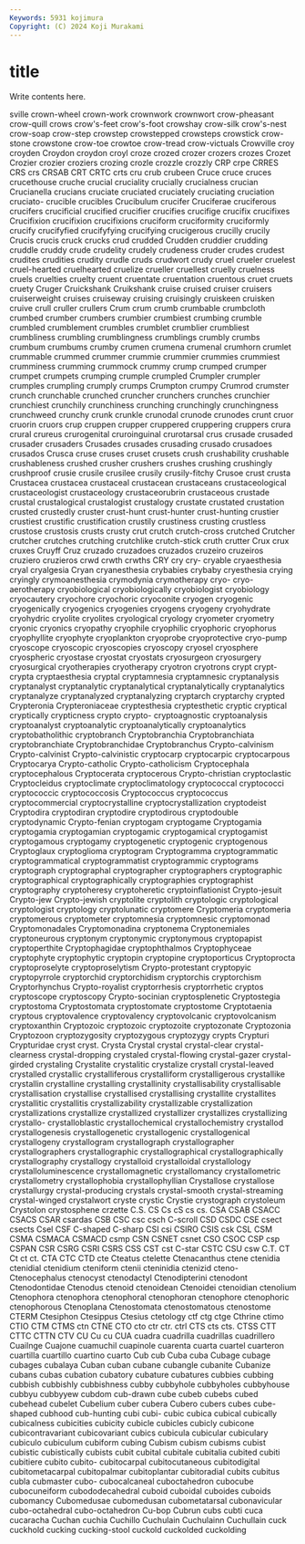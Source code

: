 ```yaml
---
Keywords: 5931 kojimura
Copyright: (C) 2024 Koji Murakami
---
```


# title

Write contents here.



sville crown-wheel crown-work crownwork crownwort crow-pheasant crow-quill
crows crow's-feet crow's-foot crowshay crow-silk crow's-nest crow-soap crow-step crowstep crowstepped
crowsteps crowstick crow-stone crowstone crow-toe crowtoe crow-tread crow-victuals Crowville croy
croyden Croydon croydon croyl croze crozed crozer crozers crozes Crozet
Crozier crozier croziers crozing crozle crozzle crozzly CRP crpe CRRES
CRS crs CRSAB CRT CRTC crts cru crub crubeen Cruce
cruce cruces crucethouse cruche crucial cruciality crucially crucialness crucian Crucianella
crucians cruciate cruciated cruciately cruciating cruciation cruciato- crucible crucibles Crucibulum
crucifer Cruciferae cruciferous crucifers crucificial crucified crucifier crucifies crucifige crucifix
crucifixes Crucifixion crucifixion crucifixions cruciform cruciformity cruciformly crucify crucifyfied crucifyfying
crucifying crucigerous crucilly crucily Crucis crucis cruck crucks crud crudded
Crudden cruddier crudding cruddle cruddy crude crudelity crudely crudeness cruder
crudes crudest crudites crudities crudity crudle cruds crudwort crudy cruel
crueler cruelest cruel-hearted cruelhearted cruelize crueller cruellest cruelly cruelness cruels
cruelties cruelty cruent cruentate cruentation cruentous cruet cruets cruety Cruger
Cruickshank Cruikshank cruise cruised cruiser cruisers cruiserweight cruises cruiseway cruising
cruisingly cruiskeen cruisken cruive crull cruller crullers Crum crum crumb
crumbable crumbcloth crumbed crumber crumbers crumbier crumbiest crumbing crumble crumbled
crumblement crumbles crumblet crumblier crumbliest crumbliness crumbling crumblingness crumblings crumbly
crumbs crumbum crumbums crumby crumen crumena crumenal crumhorn crumlet crummable
crummed crummer crummie crummier crummies crummiest crumminess crumming crummock crummy
crump crumped crumper crumpet crumpets crumping crumple crumpled Crumpler crumpler
crumples crumpling crumply crumps Crumpton crumpy Crumrod crumster crunch crunchable
crunched cruncher crunchers crunches crunchier crunchiest crunchily crunchiness crunching crunchingly
crunchingness crunchweed crunchy crunk crunkle crunodal crunode crunodes crunt cruor
cruorin cruors crup cruppen crupper cruppered cruppering cruppers crura crural
crureus crurogenital cruroinguinal crurotarsal crus crusade crusaded crusader crusaders Crusades
crusades crusading crusado crusadoes crusados Crusca cruse cruses cruset crusets
crush crushability crushable crushableness crushed crusher crushers crushes crushing crushingly
crushproof crusie crusile crusilee crusily crusily-fitchy Crusoe crust crusta Crustacea
crustacea crustaceal crustacean crustaceans crustaceological crustaceologist crustaceology crustaceorubrin crustaceous crustade
crustal crustalogical crustalogist crustalogy crustate crustated crustation crusted crustedly cruster
crust-hunt crust-hunter crust-hunting crustier crustiest crustific crustification crustily crustiness crusting
crustless crustose crustosis crusts crusty crut crutch crutch-cross crutched Crutcher
crutcher crutches crutching crutchlike crutch-stick cruth crutter Crux crux cruxes
Cruyff Cruz cruzado cruzadoes cruzados cruzeiro cruzeiros cruziero cruzieros crwd
crwth crwths CRY cry cry- cryable cryaesthesia cryal cryalgesia Cryan
cryanesthesia crybabies crybaby cryesthesia crying cryingly crymoanesthesia crymodynia crymotherapy cryo-
cryo-aerotherapy cryobiological cryobiologically cryobiologist cryobiology cryocautery cryochore cryochoric cryoconite cryogen
cryogenic cryogenically cryogenics cryogenies cryogens cryogeny cryohydrate cryohydric cryolite cryolites
cryological cryology cryometer cryometry cryonic cryonics cryopathy cryophile cryophilic cryophoric
cryophorus cryophyllite cryophyte cryoplankton cryoprobe cryoprotective cryo-pump cryoscope cryoscopic cryoscopies
cryoscopy cryosel cryosphere cryospheric cryostase cryostat cryostats cryosurgeon cryosurgery cryosurgical
cryotherapies cryotherapy cryotron cryotrons crypt crypt- crypta cryptaesthesia cryptal cryptamnesia
cryptamnesic cryptanalysis cryptanalyst cryptanalytic cryptanalytical cryptanalytically cryptanalytics cryptanalyze cryptanalyzed cryptanalyzing
cryptarch cryptarchy crypted Crypteronia Crypteroniaceae cryptesthesia cryptesthetic cryptic cryptical cryptically
crypticness crypto crypto- cryptoagnostic cryptoanalysis cryptoanalyst cryptoanalytic cryptoanalytically cryptoanalytics cryptobatholithic
cryptobranch Cryptobranchia Cryptobranchiata cryptobranchiate Cryptobranchidae Cryptobranchus Crypto-calvinism Crypto-calvinist Crypto-calvinistic cryptocarp
cryptocarpic cryptocarpous Cryptocarya Crypto-catholic Crypto-catholicism Cryptocephala cryptocephalous Cryptocerata cryptocerous Crypto-christian
cryptoclastic Cryptocleidus cryptoclimate cryptoclimatology cryptococcal cryptococci cryptococcic cryptococcosis Cryptococcus cryptococcus
cryptocommercial cryptocrystalline cryptocrystallization cryptodeist Cryptodira cryptodiran cryptodire cryptodirous cryptodouble cryptodynamic
Crypto-fenian cryptogam cryptogame Cryptogamia cryptogamia cryptogamian cryptogamic cryptogamical cryptogamist cryptogamous
cryptogamy cryptogenetic cryptogenic cryptogenous Cryptoglaux cryptoglioma cryptogram Cryptogramma cryptogrammatic cryptogrammatical
cryptogrammatist cryptogrammic cryptograms cryptograph cryptographal cryptographer cryptographers cryptographic cryptographical cryptographically
cryptographies cryptographist cryptography cryptoheresy cryptoheretic cryptoinflationist Crypto-jesuit Crypto-jew Crypto-jewish cryptolite
cryptolith cryptologic cryptological cryptologist cryptology cryptolunatic cryptomere Cryptomeria cryptomeria cryptomerous
cryptometer cryptomnesia cryptomnesic cryptomonad Cryptomonadales Cryptomonadina cryptonema Cryptonemiales cryptoneurous cryptonym
cryptonymic cryptonymous cryptopapist cryptoperthite Cryptophagidae cryptophthalmos Cryptophyceae cryptophyte cryptophytic cryptopin
cryptopine cryptoporticus Cryptoprocta cryptoproselyte cryptoproselytism Crypto-protestant cryptopyic cryptopyrrole cryptorchid cryptorchidism
cryptorchis cryptorchism Cryptorhynchus Crypto-royalist cryptorrhesis cryptorrhetic cryptos cryptoscope cryptoscopy Crypto-socinian
cryptosplenetic Cryptostegia cryptostoma Cryptostomata cryptostomate cryptostome Cryptotaenia cryptous cryptovalence cryptovalency
cryptovolcanic cryptovolcanism cryptoxanthin Cryptozoic cryptozoic cryptozoite cryptozonate Cryptozonia Cryptozoon cryptozygosity
cryptozygous cryptozygy crypts Crypturi Crypturidae cryst cryst. Crysta Crystal crystal
crystal-clear crystal-clearness crystal-dropping crystaled crystal-flowing crystal-gazer crystal-girded crystaling Crystalite crystalitic
crystalize crystall crystal-leaved crystalled crystallic crystalliferous crystalliform crystalligerous crystallike crystallin
crystalline crystalling crystallinity crystallisability crystallisable crystallisation crystallise crystallised crystallising crystallite
crystallites crystallitic crystallitis crystallizability crystallizable crystallization crystallizations crystallize crystallized crystallizer
crystallizes crystallizing crystallo- crystalloblastic crystallochemical crystallochemistry crystallod crystallogenesis crystallogenetic crystallogenic
crystallogenical crystallogeny crystallogram crystallograph crystallographer crystallographers crystallographic crystallographical crystallographically crystallography
crystallogy crystalloid crystalloidal crystallology crystalloluminescence crystallomagnetic crystallomancy crystallometric crystallometry crystallophobia
crystallophyllian Crystallose crystallose crystallurgy crystal-producing crystals crystal-smooth crystal-streaming crystal-winged crystalwort
cryste crystic Crystie crystograph crystoleum Crystolon crystosphene crzette C.S. CS
Cs cS cs cs. CSA CSAB CSACC CSACS CSAR csardas
CSB CSC csc csch C-scroll CSD CSDC CSE csect csects
Csel CSF C-shaped C-sharp CSI csi CSIRO CSIS csk CSL
CSM CSMA CSMACA CSMACD csmp CSN CSNET csnet CSO CSOC
CSP csp CSPAN CSR CSRG CSRI CSRS CSS CST cst
C-star CSTC CSU csw C.T. CT Ct ct ct. CTA
CTC CTD cte Cteatus ctelette Ctenacanthus ctene ctenidia ctenidial ctenidium
cteniform ctenii cteninidia ctenizid cteno- Ctenocephalus ctenocyst ctenodactyl Ctenodipterini ctenodont
Ctenodontidae Ctenodus ctenoid ctenoidean Ctenoidei ctenoidian ctenolium Ctenophora ctenophora ctenophoral
ctenophoran ctenophore ctenophoric ctenophorous Ctenoplana Ctenostomata ctenostomatous ctenostome CTERM Ctesiphon
Ctesippus Ctesius ctetology ctf ctg ctge Cthrine ctimo CTIO CTM
CTMS ctn CTNE CTO cto ctr ctr. ctrl CTS cts
cts. CTSS CTT CTTC CTTN CTV CU Cu cu CUA
cuadra cuadrilla cuadrillas cuadrillero Cuailnge Cuajone cuamuchil cuapinole cuarenta cuarta
cuartel cuarteron cuartilla cuartillo cuartino cuarto Cub cub Cuba cuba
Cubage cubage cubages cubalaya Cuban cuban cubane cubangle cubanite Cubanize
cubans cubas cubation cubatory cubature cubatures cubbies cubbing cubbish cubbishly
cubbishness cubby cubbyhole cubbyholes cubbyhouse cubbyu cubbyyew cubdom cub-drawn cube
cubeb cubebs cubed cubehead cubelet Cubelium cuber cubera Cubero cubers
cubes cube-shaped cubhood cub-hunting cubi cubi- cubic cubica cubical cubically
cubicalness cubicities cubicity cubicle cubicles cubicly cubicone cubicontravariant cubicovariant cubics
cubicula cubicular cubiculary cubiculo cubiculum cubiform cubing Cubism cubism cubisms
cubist cubistic cubistically cubists cubit cubital cubitale cubitalia cubited cubiti
cubitiere cubito cubito- cubitocarpal cubitocutaneous cubitodigital cubitometacarpal cubitopalmar cubitoplantar cubitoradial
cubits cubitus cubla cubmaster cubo- cubocalcaneal cuboctahedron cubocube cubocuneiform cubododecahedral
cuboid cuboidal cuboides cuboids cubomancy Cubomedusae cubomedusan cubometatarsal cubonavicular cubo-octahedral
cubo-octahedron Cu-bop Cubrun cubs cubti cuca cucaracha Cuchan cuchia Cuchillo
Cuchulain Cuchulainn Cuchullain cuck cuckhold cucking cucking-stool cuckold cuckolded cuckolding
